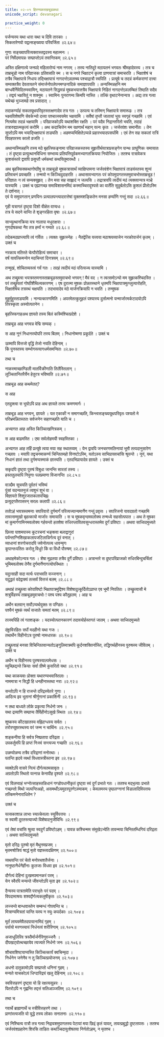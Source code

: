 ```yaml
---
title: ०२-०१ हिरण्यकताम्रचूडकथा
unicode_script: devanagari

practice_weight: 0
---
```

पर्जन्यस्य यथा धारा यथा च दिवि तारकाः ।  
सिकतारेणवो यद्वत्सङ्ख्यया परिवर्जिता ॥२.६४॥

गुणाः सङ्ख्यापरित्यक्तास्तद्वदस्य महात्मनः ।  
परं निर्वेदमापन्नः सम्प्राप्तोऽयं तवान्तिकम् ॥२.६५॥

अस्ति दक्षिणात्ये जनपदे महिलारोप्यं नाम नगरम् । तस्य नातिदूरे मठायतनं भगवतः श्रीमहादेवस्य । तत्र च ताम्रचूडो नाम परिव्राजकः प्रतिवसति स्म । स च नगरे भिक्षाटनं कृत्वा प्राणयात्रां समाचरति । भिक्षाशेषं च तत्रैव भिक्षापात्रे निधाय तद्भिक्षापात्रं नागदन्तेऽवलम्ब्य पश्चाद्रात्रौ स्वपिति । प्रत्यूषे च तदन्नं कर्मकराणां दत्त्वा सम्यक्तत्रैव देवतायतने संमार्जनोपलेपनमण्डनादिकं समाज्ञापयति । अन्यस्मिन्नहनि मम बान्धवैर्निवेदितम्स्वामिन्, मठायतने सिद्धमन्नं मूषकभयात्तत्रैव भिक्षापात्रे निहितं
नागदन्तेऽवलम्बितं तिष्ठति सदैव । तद्वयं भक्षयितुं न शक्नुमः । स्वामिनः पुनरागम्य किमपि नास्ति । तत्किं वृथाटनेनान्यत्र । अद्य तत्र गत्वा यथेच्छं भुञ्जामहे तव प्रसादात् ।  

तदाकर्ण्याहं सकलयूथपरिवृतस्तत्क्षणादेव तत्र गतः । उत्पत्य च तस्मिन् भिक्षापात्रे समारूढः । तत्र भक्ष्यविशेषाणि सेवकेभ्यो दत्त्वा पश्चात्स्वयमेव भक्षयामि । सर्वेषां तृप्तौ जातायां भूयः स्वगृहं गच्छामि । एवं नित्यमेव तदन्नं भक्षयामि । परिव्राजकोऽपि यथाशक्ति रक्षति । परं यदैव निद्रान्तरितो भवति, तदाहं तत्रारुह्यात्मकृत्यं करोमि । अथ कदाचित्तेन मम रक्षणार्थं महान् यत्नः कृतः । जर्जरवंशः समानीतः । तेन सुप्तोऽपि मम भयाद्भिक्षापात्रं
ताडयति । अहमप्यभिक्षितेऽप्यन्ने प्रहारभयादपसर्पामि । एवं तेन सह सकलां रात्रिं विग्रहपरस्य कालो व्रजति ।  

अथान्यस्मिन्नहनि तस्य मठे बृहत्स्फिङ्नामा परिव्राजकस्तस्य सुहृत्तीर्थयात्राप्रसङ्गेन पान्थः प्राघुणिकः समायातः । तं दृष्ट्वा प्रत्युत्थानविधिना सम्भाव्य प्रतिपत्तिपूर्वकमभ्यागतक्रियया नियोजितः । ततश्च रात्रावेकत्र कुशसंस्तरे द्वावपि प्रसुप्तौ धर्मकथां कथयितुमारब्धौ ।  

अथ बृहस्फिक्कथागोष्ठीषु स ताम्रचूडो मूषकत्रासार्थं व्याक्षिप्तमना जर्जरवंशेन भिक्षापात्रं ताडयंस्तस्य शून्यं प्रतिवचनं प्रयच्छति । तन्मयो न किञ्चिदुदाहरति । अथासावभ्यागतः परं कोपमुपागतस्तमुवाचभोस्ताम्रचूड ! परिज्ञातः न त्वं सम्यक्सुहृत् । तेन मया सह साह्लादं न जल्पसि । तद्रात्रावपि त्वदीयं मठं त्यक्त्वान्यत्र मञ्हे यास्यामि । उक्तं च
एह्यागच्छ समाविशासनमिदं कस्माच्चिराद्दृश्यसे का वार्तेति सुदुर्बलोऽसि कुशलं प्रीतोऽस्मि ते दर्शनात् ।  
एवं ये समुपागतान् प्रणयिनः प्रत्यालपन्त्यादरात्तेषां युक्तमशङ्कितेन मनसा हर्म्याणि गन्तुं सदा ॥२.६६॥

गृही यत्रागतं दृष्ट्वा दिशो वीक्षेत वाप्यधः ।  
तत्र ये सदने यान्ति ते शृङ्गरहिता वृषाः ॥२.६७॥

साभ्युत्थानक्रिया यत्र नालापा मधुराक्षराः ।  
गुणदोषकथा नैव तत्र हर्म्यं न गम्यते ॥२.६८॥

तदेकमठप्राप्त्यापि त्वं गर्वितः । त्यक्तः सुहृत्स्नेहः । नैतद्वेत्सि यत्त्वया मठाश्रयव्याजेन नरकोपार्जनं कृतम् । उक्तं च

नरकाय मतिस्ते चेत्पौरोहित्यं समाचार ।  
वर्षं यावत्किमन्येन मठचिन्तां दिनत्रयम् ॥२.६९॥

तन्मुखं, शोचितव्यस्त्वं गर्वं गतः । तदहं त्वदीयं मठं परित्यज्य यास्यामि ।  

अथ तच्छ्रुत्वा भयत्रस्तमनास्ताम्रचूडस्तमुवाचभो भगवन् ! मैवं वद । न त्वत्समोऽन्यो मम सुहृत्कश्चिदस्ति । परं तच्छ्रूयतां गोष्ठीशैथिल्यकारणम् । एष दुरात्मा मूषकः प्रोन्नतस्थाने धृतमपि भिक्षापात्रमुत्प्लुत्यारोहति, भिक्षाशेषंच तत्रस्थं भक्षयति । तदभावादेव मठे मार्जनक्रियापि न भवति । तन्मूषक

मुहुर्मुहुस्ताडयामि । नान्यत्कारणमिति । अपरमेतत्कुतूहलं पश्यास्य दुर्तात्मनो यन्मार्जारमर्कटादयोऽपि तिरस्कृता अस्योत्पतनेन ।  

बृहत्स्फिगाहअथ ज्ञायते तस्य बिलं कस्मिंश्चित्प्रदेशे ।  

ताम्रचूड आह भगवन्न वेद्मि सम्यक् ।  

स आह नूनं निधानस्योपरि तस्य बिलम् । निधानोष्मणा प्रकूर्दते । उक्तं च

ऊष्मापि वित्तजो वृद्धिं तेजो नयति देहिनाम् ।  
किं पुनस्तस्य सम्भोगस्त्यागधर्मसमन्वितः ॥२.७०॥

तथा च

नाकस्माच्छाण्डिली मातर्विक्रीणाति तिलैस्तिलान् ।  
लुञ्चितानितरैर्येन हेतुरत्र भविष्यति ॥२.७१॥

ताम्रचूड आह कथमेतत्?

स आह

<div class="js_include" url="02-02_tilachUrNavikrayakathA.md"  newLevelForH1="3" includeTitle="true"> </div>

एतदुक्त्वा स भूयोऽपि प्राह अथ ज्ञायते तस्य क्रमणमार्गः ।  

ताम्रचूड आह भगवन्, ज्ञायते । यत एकाकी न समागच्छति, किन्त्वसङ्ख्ययूथपरिवृतः पश्यतो मे परिभ्रमन्नितस्ततः सर्वजनेन सहागच्छति याति च ।  

अभ्यागत आह अस्ति किञ्चित्खनित्रकम् ।  

स आह बाढमस्ति । एषा सर्वलोहमयी स्वहस्तिका ।  

अभ्यागत आह तर्हि प्रत्यूषे त्वया मया सह स्थातव्यम् । येन द्वावपि जनचरणमलिनायां भूमौ तत्पदानुसारेण गच्छावः । मयापि तद्वचनमाकर्ण्य चिन्तितमहो विनष्टोऽस्मि, यतोऽस्य साभिप्रायवचांसि श्रूयन्ते । नूनं, यथा निधानं ज्ञातं तथा दुर्गमप्यस्माकं ज्ञास्यति । एतदभिप्रायादेव ज्ञायते । उक्तं च

सकृदपि दृष्ट्वा पुरुषं विबुधा जानन्ति सारतां तस्य ।  
हस्ततुलयापि निपुणाः पलप्रमाणा विजानन्ति ॥२.८५॥

वाञ्छैव सूचयति पूर्वतरं भविष्यं  
पुंसां यदन्यतनुजं त्वशुभं शुभं वा ।  
विज्ञायते शिशुरजातकलापचिह्नः  
प्रत्युद्गतैरपसरन् सरलः कलापी ॥२.८६॥

ततोऽहं भयत्रस्तमनाः सपरिवारो दुर्गमार्गं परित्यज्यान्यमार्गेण गन्तुं प्रवृत्तः । सपरिजनो यावदग्रतो गच्छामि तावत्सम्मुखो बृहत्कायो मार्जारः समायाति । स च मूषकवृन्दमवलोक्य तन्मध्ये सहसोत्पपात । अथ ते मूषका मां कुमार्गगामिनमवलोक्य गर्हयन्तो हतशेषा रुधिरप्लावितवसुन्धरास्तमेव दुर्गं प्रविष्टाः । अथवा साध्विदमुच्यते

छित्त्वा पाशमपास्य कूटरचनां भङ्क्त्वा बलाद्वागुरां  
पर्यन्ताग्निशिखाकलापजटिलान्निर्गत्य दूरं वनात् ।  
व्याधानां शरगोचरादपि जवेनोत्पत्य धावन्मृगः  
कूपान्तःपतितः करोतु विधुरे किं वा विधौ पौरुषम् ॥२.८७॥

अथाहमेकोऽन्यत्र गतः । शेषा मूढतया तत्रैव दुर्गे प्रविष्टाः । अत्रान्तरे स दुष्टपरिव्राजको रुधिरबिन्दुचर्चितां भूमिमवलोक्य तेनैव दुर्गमार्गेणागत्योपस्थितः ।  

यदुत्साही सदा मर्त्यः पराभवति यज्जनान् ।  
यदुद्धतं वदेद्वाक्यं तत्सर्वं वित्तजं बलम् ॥२.८८॥

अथाहं तच्छ्रुत्वा कोपाविष्टो भिक्षापात्रमुद्दिश्य विशेषादुत्कूर्दितोऽप्राप्त एव भूमौ निपतितः । तच्छ्रूत्वासौ मे शत्रुर्विहस्य ताम्रचूडमुवाचभोः ! पश्य पश्य कौतूहलम् । आह च

अर्थेन बलवान् सर्वोऽप्यर्थयुक्तः स पण्डितः ।  
पश्यैनं मूषकं व्यर्थं सजातेः समतां मतम् ॥२.८९॥

तत्स्वपिहि त्वं गतशङ्कः । यदस्योत्पतनकारणं तदावयोर्हस्तगतं जातम् । अथवा साध्विदमुच्यते

दंष्ट्राविरहितः सर्पो मदहीनो यथा गजः ।  
तथार्थेन विहीनोऽत्र पुरुषो नामधारकः ॥२.९०॥

तच्छ्रुत्वाहं मनसा विचिन्तितवान्यतोऽङ्गुलिमात्रमपि कूर्दनशक्तिर्नास्ति, तद्धिगर्थहीनस्य पुरुषस्य जीवितम् । उक्तं च

अर्थेन च विहीनस्य पुरुषस्याल्पमेधसः ।  
व्युच्छिद्यन्ते क्रियाः सर्वा ग्रीष्मे कुसरितो यथा ॥२.९१॥  

यथा काकयवाः प्रोक्ता यथारण्यभवास्तिलाः ।  
नाममात्रा न सिद्धौ हि धनहीनास्तथा नराः ॥२.९२॥  

सन्तोऽपि न हि राजन्ते दरिद्रस्येतरे गुणाः ।  
आदित्य इव भूतानां श्रीर्गुणानां प्रकाशिनी ॥२.९३॥  

न तथा बाध्यते लोके प्रकृत्या निर्धनो जनः ।  
यथा द्रव्याणि सम्प्राप्य तैर्विहीनोऽसुखे स्थितः ॥२.९४॥  

शुष्कस्य कीटखातस्य वह्निदग्धस्य सर्वतः ।  
तरोरप्यूषरस्थस्य वरं जन्म न चार्थिनः ॥२.९५॥  

शङ्कनीया हि सर्वत्र निष्प्रतापा दरिद्रता ।  
उपकर्तुमपि हि प्राप्तं निःस्वं सन्त्यज्य गच्छति ॥२.९६॥  

उन्नम्योन्नम्य तत्रैव दरिद्राणां मनोरथाः ।  
पतन्ति हृदये व्यर्था विधवास्त्रीस्तना इव ॥२.९७॥  

व्यक्तेऽपि वासरे नित्यं दौर्गत्यतमसावृतः ।  
अग्रतोऽपि स्थितो यत्नान्न केनापीह दृश्यते ॥२.९८॥

एवं विलप्याहं भग्नोत्साहस्तन्निधानं गण्डोपधानीकृतं दृष्ट्वा स्वं दुर्गं प्रभाते गतः । ततश्च मद्भृत्याः प्रभाते गच्छन्तो मिथो जल्पन्तिअहो, असमर्थोऽयमुदरपूरणेऽस्माकम् । केवलमस्य पृष्ठलग्नानां विडालादिविपत्तयः तत्किमनेनाराधितेन ?

उक्तं च

यत्सकाशान्न लाभाः स्यात्केवलाः स्युर्विपत्तयः ।  
स स्वामी दूरतस्त्याज्यो विशेषादनुजीविभिः ॥२.९९॥

एवं तेषां वचांसि श्रुत्वा स्वदुर्गं प्रविष्टोऽहम् । यावन्न कश्चिन्मम संमुखेऽभ्येति तावन्मया चिन्तितम्धिगियं दरिद्रता । अथवा साध्विदमुच्यते

मृतो दरिद्रः पुरुषो मृतं मैथुनमप्रजम् ।  
मृतमश्रोत्रियं श्राद्धं मृतो यज्ञस्त्वदक्षिणम् ॥२.१००॥  

व्यथयन्ति परं चेतो मनोरथशतैर्जनाः ।  
नानुष्ठानैर्धनैर्हीनाः कुलजाः विधवा इव ॥२.१०१॥  

दौर्गत्यं देहिनां दुःखमपमानकरं परम् ।  
येन स्वैरपि मन्यन्ते जीवन्तोऽपि मृता इव ॥२.१०२॥  

दैन्यस्य पात्रतामेति पराभृतेः परं पदम् ।  
विपदामाश्रयः शश्वद्दौर्गत्यकलुषीकृतः ॥२.१०३॥  

लज्जन्ते बान्धवास्तेन सम्बन्धं गोपयन्ति च ।  
मित्राण्यमित्रतां यान्ति यस्य न स्युः कपर्दकाः ॥२.१०४॥  

मूर्तं लाघवमेवैतदपायानामिदं गृहम् ।  
पर्यायो मरणस्यायं निर्धनत्वं शरीरिणाम् ॥२.१०५॥  

अजाधूलिरिव त्रस्तैर्मार्जनीरेणुवज्जनैः ।  
दीपखट्वोत्थच्छायेव त्यज्यते निर्धनो जनः ॥२.१०६॥  

शौचावशिष्टयाप्यस्ति किञ्चित्कार्यं क्वचिन्मृदा ।  
निर्धनेन जनेनैव न तु किञ्चित्प्रयोजनम् ॥२.१०७॥  

अधनो दातुकामोऽपि सम्प्राप्तो धनिनां गृहम् ।  
मन्यते याचकोऽयं धिग्दारिद्र्यं खलु देहिनाम् ॥२.१०८॥  

स्ववित्तहरणं दृष्ट्वा यो हि रक्षत्यसून्नरः ।  
पितरोऽपि न गृह्णन्ति तद्दत्तं सलिआञ्जलिम् ॥२.१०९॥

तथा च

गवार्थे ब्राह्मणार्थे च स्त्रीवित्तहरणे तथा ।  
प्राणांस्त्यजति यो युद्धे तस्य लोकाः सनातनाः ॥२.११०॥  

एवं निश्चित्य रात्रौ तत्र गत्वा निद्रावशमुपागतस्य पेटायां मया  छिद्रं कृतं यावत्, तावत्प्रबुद्धो दुष्टतापसः । ततश्च जर्जरवंशप्रहारेण शिरसि ताडितः कथञ्चिदायुःशेषतया निर्गतोऽहम्, न मृतश्च ।  

